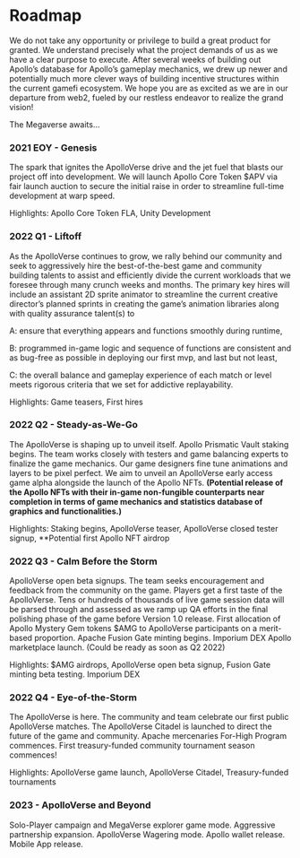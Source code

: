 # Roadmap

We do not take any opportunity or privilege to build a great product for granted. We understand precisely what the project demands of us as we have a clear purpose to execute. After several weeks of building out Apollo’s database for Apollo’s gameplay mechanics, we drew up newer and potentially much more clever ways of building incentive structures within the current gamefi ecosystem. We hope you are as excited as we are in our departure from web2, fueled by our restless endeavor to realize the grand vision!&#x20;

The Megaverse awaits…&#x20;

### 2021 EOY - Genesis&#x20;

The spark that ignites the ApolloVerse drive and the jet fuel that blasts our project off into development. We will launch Apollo Core Token $APV via fair launch auction to secure the initial raise in order to streamline full-time development at warp speed.&#x20;

Highlights: Apollo Core Token FLA, Unity Development

### 2022 Q1 - Liftoff&#x20;

As the ApolloVerse continues to grow, we rally behind our community and seek to aggressively hire the best-of-the-best game and community building talents to assist and efficiently divide the current workloads that we foresee through many crunch weeks and months. The primary key hires will include an assistant 2D sprite animator to streamline the current creative director’s planned sprints in creating the game’s animation libraries along with quality assurance talent(s) to&#x20;

A: ensure that everything appears and functions smoothly during runtime,&#x20;

B: programmed in-game logic and sequence of functions are consistent and as bug-free as possible in deploying our first mvp, and last but not least,&#x20;

C: the overall balance and gameplay experience of each match or level meets rigorous criteria that we set for addictive replayability.&#x20;

Highlights: Game teasers, First hires&#x20;

### 2022 Q2 - Steady-as-We-Go&#x20;

The ApolloVerse is shaping up to unveil itself. Apollo Prismatic Vault staking begins. The team works closely with testers and game balancing experts to finalize the game mechanics. Our game designers fine tune animations and layers to be pixel perfect. We aim to unveil an ApolloVerse early access game alpha alongside the launch of the Apollo NFTs. **(Potential release of the Apollo NFTs with their in-game non-fungible counterparts near completion in terms of game mechanics and statistics database of graphics and functionalities.)**

Highlights: Staking begins, ApolloVerse teaser, ApolloVerse closed tester signup, \*\*Potential first Apollo NFT airdrop&#x20;

### 2022 Q3 - Calm Before the Storm&#x20;

ApolloVerse open beta signups. The team seeks encouragement and feedback from the community on the game. Players get a first taste of the ApolloVerse. Tens or hundreds of thousands of live game session data will be parsed through and assessed as we ramp up QA efforts in the final polishing phase of the game before Version 1.0 release. First allocation of Apollo Mystery Gem tokens $AMG to ApolloVerse participants on a merit-based proportion. Apache Fusion Gate minting begins. Imporium DEX Apollo marketplace launch. (Could be ready as soon as Q2 2022)&#x20;

Highlights: $AMG airdrops, ApolloVerse open beta signup, Fusion Gate minting beta testing. Imporium DEX

### 2022 Q4 - Eye-of-the-Storm&#x20;

The ApolloVerse is here. The community and team celebrate our first public  ApolloVerse matches. The ApolloVerse Citadel is launched to direct the future of the game and community. Apache mercenaries For-High Program commences. First treasury-funded community tournament season commences!&#x20;

Highlights: ApolloVerse game launch, ApolloVerse Citadel, Treasury-funded tournaments&#x20;

### 2023 - ApolloVerse and Beyond&#x20;

Solo-Player campaign and MegaVerse explorer game mode. Aggressive partnership expansion. ApolloVerse Wagering mode. Apollo wallet release. Mobile App release.

